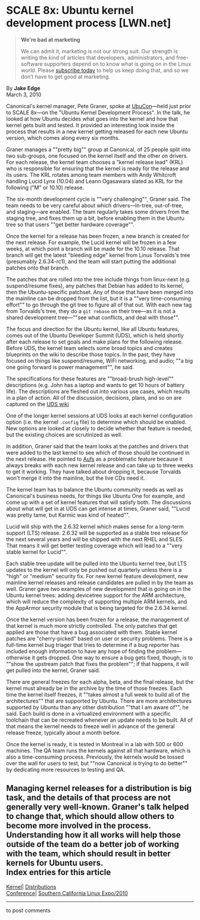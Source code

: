 # SCALE 8x: Ubuntu kernel development process [LWN.net]

> **We're bad at marketing**
> 
> We can admit it, marketing is not our strong suit. Our strength is writing the kind of articles that developers, administrators, and free-software supporters depend on to know what is going on in the Linux world. Please [subscribe today](/Promo/nsn-bad/subscribe) to help us keep doing that, and so we don’t have to get good at marketing. 

By **Jake Edge**  
March 3, 2010 

Canonical's kernel manager, Pete Graner, spoke at [UbuCon](https://www.socallinuxexpo.org/scale8x/special-events/ubucon)—held just prior to SCALE 8x—on the "Ubuntu Kernel Development Process". In the talk, he looked at how Ubuntu decides what goes into the kernel and how that kernel gets built and tested. It provided an interesting look inside the process that results in a new kernel getting released for each new Ubuntu version, which comes along every six months. 

Graner manages a ""pretty big"" group at Canonical, of 25 people split into two sub-groups, one focused on the kernel itself and the other on drivers. For each release, the kernel team chooses a "kernel release lead" (KRL) who is responsible for ensuring that the kernel is ready for the release and its users. The KRL rotates among team members with Andy Whitcroft handling Lucid Lynx (10.04) and Leann Ogasawara slated as KRL for the following ("M" or 10.10) release. 

The six-month development cycle is ""very challenging"", Graner said. The team needs to be very careful about which drivers—in-tree, out-of-tree, and staging—are enabled. The team regularly takes some drivers from the staging tree, and fixes them up a bit, before enabling them in the Ubuntu tree so that users ""get better hardware coverage"". 

Once the kernel for a release has been frozen, a new branch is created for the next release. For example, the Lucid kernel will be frozen in a few weeks, at which point a branch will be made for the 10.10 release. That branch will get the latest "bleeding edge" kernel from Linus Torvalds's tree (presumably 2.6.34-rc1), and the team will start putting the additional patches onto that branch. 

The patches that are rolled into the tree include things from linux-next (e.g. suspend/resume fixes), any patches that Debian has added to its kernel, then the Ubuntu-specific patchset. Any of those that have been merged into the mainline can be dropped from the list, but it is a ""very time-consuming effort"" to go through the git tree to figure all of that out. With each new tag from Torvalds's tree, they do a `git rebase` on their tree—as it is not a shared development tree—""see what conflicts, and deal with those"". 

The focus and direction for the Ubuntu kernel, like all Ubuntu features, comes out of the Ubuntu Developer Summit (UDS), which is held shortly after each release to set goals and make plans for the following release. Before UDS, the kernel team selects some broad topics and creates blueprints on the wiki to describe those topics. In the past, they have focused on things like suspend/resume, WiFi networking, and audio; ""a big one going forward is power management"", he said. 

The specifications for these features are ""broad-brush high-level"" descriptions (e.g. John has a laptop and wants to get 10 hours of battery life). The descriptions are fleshed out into various use cases, which results in a plan of action. All of the discussion, decisions, plans, and so on are captured on the [UDS wiki](https://wiki.ubuntu.com/UDS-L)

One of the longer kernel sessions at UDS looks at each kernel configuration option (i.e. the kernel `.config` file) to determine which should be enabled. New options are looked at closely to decide whether that feature is needed, but the existing choices are scrutinized as well. 

In addition, Graner said that the team looks at the patches and drivers that were added to the last kernel to see which of those should be continued in the next release. He pointed to [Aufs](http://aufs.sourceforge.net/) as a problematic feature because it always breaks with each new kernel release and can take up to three weeks to get it working. They have talked about dropping it, because Torvalds won't merge it into the mainline, but the live CDs need it. 

The kernel team has to balance the Ubuntu community needs as well as Canonical's business needs, for things like Ubuntu One for example, and come up with a set of kernel features that will satisfy both. The discussions about what will get in at UDS can get intense at times, Graner said, ""Lucid was pretty tame, but Karmic was kind of heated"". 

Lucid will ship with the 2.6.32 kernel which makes sense for a long-term support (LTS) release. 2.6.32 will be supported as a stable tree release for the next several years and will be shipped with the next RHEL and SLES. That means it will get better testing coverage which will lead to a ""very stable kernel for Lucid"". 

Each stable tree update will be pulled into the Ubuntu kernel tree, but LTS updates to the kernel will only be pushed out quarterly unless there is a "high" or "medium" security fix. For new kernel feature development, new mainline kernel releases and release candidates are pulled in by the team as well. Graner gave two examples of new development that is going on in the Ubuntu kernel trees: adding devicetree support for the ARM architecture, which will reduce the complexity of supporting multiple ARM kernels, and the AppArmor security module that is being targeted for the 2.6.34 kernel. 

Once the kernel version has been frozen for a release, the management of that kernel is much more strictly controlled. The only patches that get applied are those that have a bug associated with them. Stable kernel patches are "cherry-picked" based on user or security problems. There is a full-time kernel bug triager that tries to determine if a bug reporter has included enough information to have any hope of finding the problem—otherwise it gets dropped. One way to ensure a bug gets fixed, though, is to ""show the upstream patch that fixes the problem""; if that happens, it will get pulled into the kernel, Graner said. 

There are general freezes for each alpha, beta, and the final release, but the kernel must already be in the archive by the time of those freezes. Each time the kernel itself freezes, it ""takes almost a full week to build all of the architectures"" that are supported by Ubuntu. There are more architectures supported by Ubuntu than any other distribution ""that I am aware of"", he said. Each build is done in a virtualized environment with a specific toolchain that can be recreated whenever an update needs to be built. All of that means the kernel needs to freeze well in advance of the general release freeze, typically about a month before. 

Once the kernel is ready, it is tested in Montreal in a lab with 500 or 600 machines. The QA team runs the kernels against all that hardware, which is also a time-consuming process. Previously, the kernels would be tossed over the wall for users to test, but ""now Canonical is trying to do better"" by dedicating more resources to testing and QA. 

Managing kernel releases for a distribution is big task, and the details of that process are not generally very well-known. Graner's talk helped to change that, which should allow others to become more involved in the process. Understanding how it all works will help those outside of the team do a better job of working with the team, which should result in better kernels for Ubuntu users.  
Index entries for this article  
---  
[Kernel](/Kernel/Index)| [Distributions](/Kernel/Index#Distributions)  
[Conference](/Archives/ConferenceIndex/)| [Southern California Linux Expo/2010](/Archives/ConferenceIndex/#Southern_California_Linux_Expo-2010)  
  


* * *

to post comments 
